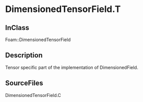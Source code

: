 # DimensionedTensorField.T 
## InClass
Foam::DimensionedTensorField

## Description
Tensor specific part of the implementation of DimensionedField.

## SourceFiles
DimensionedTensorField.C


